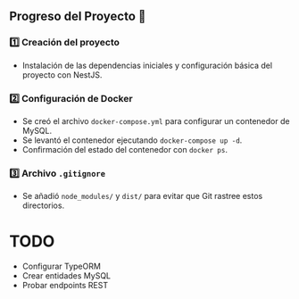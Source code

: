 ## Progreso del Proyecto 🚀

### 1️⃣ Creación del proyecto

- Instalación de las dependencias iniciales y configuración básica del proyecto con NestJS.

### 2️⃣ Configuración de Docker

- Se creó el archivo `docker-compose.yml` para configurar un contenedor de MySQL.
- Se levantó el contenedor ejecutando `docker-compose up -d`.
- Confirmación del estado del contenedor con `docker ps`.

### 3️⃣ Archivo `.gitignore`

- Se añadió `node_modules/` y `dist/` para evitar que Git rastree estos directorios.

# TODO

- Configurar TypeORM
- Crear entidades MySQL
- Probar endpoints REST
